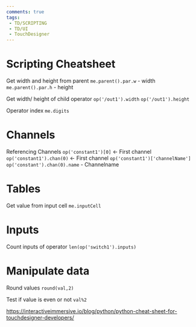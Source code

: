 ```yaml
---
comments: true
tags:
 - TD/SCRIPTING
 - TD/UI
 - TouchDesigner
---
```


# Scripting Cheatsheet

Get width and height from parent
`me.parent().par.w` - width
`me.parent().par.h` - height

Get width/ height of child operator
`op('/out1').width`
`op('/out1').height`

Operator index
`me.digits`

# Channels
Referencing Channels
`op('constant1')[0]` <- First channel 
`op('constant1').chan(0)` <- First channel
`op('constant1')['channelName']`
`op('constant').chan(0).name` - Channelname

# Tables

Get value from input cell
`me.inputCell`

# Inputs
Count inputs of operator
`len(op('switch1').inputs)`

# Manipulate data

Round values `round(val,2)`

Test if value is even or not `val%2`


https://interactiveimmersive.io/blog/python/python-cheat-sheet-for-touchdesigner-developers/
